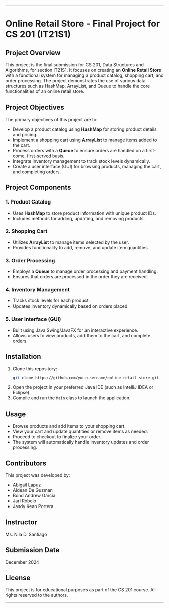 
---

# Online Retail Store - Final Project for CS 201 (IT21S1)

## Project Overview
This project is the final submission for CS 201, Data Structures and Algorithms, for section IT21S1. It focuses on creating an **Online Retail Store** with a functional system for managing a product catalog, shopping cart, and order processing. The project demonstrates the use of various data structures such as HashMap, ArrayList, and Queue to handle the core functionalities of an online retail store.

## Project Objectives
The primary objectives of this project are to:
- Develop a product catalog using **HashMap** for storing product details and pricing.
- Implement a shopping cart using **ArrayList** to manage items added to the cart.
- Process orders with a **Queue** to ensure orders are handled on a first-come, first-served basis.
- Integrate inventory management to track stock levels dynamically.
- Create a user interface (GUI) for browsing products, managing the cart, and completing orders.

## Project Components
### 1. **Product Catalog**
   - Uses **HashMap** to store product information with unique product IDs.
   - Includes methods for adding, updating, and removing products.

### 2. **Shopping Cart**
   - Utilizes **ArrayList** to manage items selected by the user.
   - Provides functionality to add, remove, and update item quantities.

### 3. **Order Processing**
   - Employs a **Queue** to manage order processing and payment handling.
   - Ensures that orders are processed in the order they are received.

### 4. **Inventory Management**
   - Tracks stock levels for each product.
   - Updates inventory dynamically based on orders placed.

### 5. **User Interface (GUI)**
   - Built using Java Swing/JavaFX for an interactive experience.
   - Allows users to view products, add them to the cart, and complete orders.

## Installation
1. Clone this repository:
   ```bash
   git clone https://github.com/yourusername/online-retail-store.git
   ```
2. Open the project in your preferred Java IDE (such as IntelliJ IDEA or Eclipse).
3. Compile and run the `Main` class to launch the application.

## Usage
- Browse products and add items to your shopping cart.
- View your cart and update quantities or remove items as needed.
- Proceed to checkout to finalize your order.
- The system will automatically handle inventory updates and order processing.

## Contributors
This project was developed by:
- Abigail Lapuz
- Aldean De Guzman
- Bond Andrew Garcia
- Jarl Robelo
- Jasdy Kean Portera

## Instructor
Ms. Nila D. Santiago

## Submission Date
December 2024

## License
This project is for educational purposes as part of the CS 201 course. All rights reserved to the authors.

---

